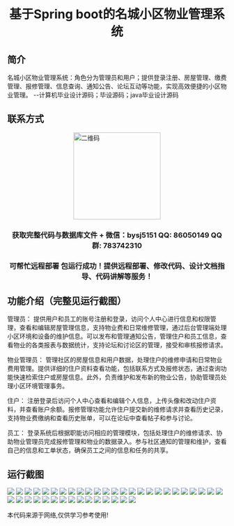 <p><h1 align="center">基于Spring boot的名城小区物业管理系统</h1></p>

## 简介
名城小区物业管理系统：角色分为管理员和用户；提供登录注册、房屋管理、缴费管理、报修管理、信息查询、通知公告、论坛互动等功能，实现高效便捷的小区物业管理。    --计算机毕业设计源码；毕设源码；java毕业设计源码


## 联系方式
<img src="https://bs-1329754181.cos.ap-shanghai.myqcloud.com/wx.jpg" alt="二维码" style="display: block; margin: 0 auto;" width="200px">
<p><h3 align="center">获取完整代码与数据库文件 + 微信：bysj5151 QQ: 86050149 QQ群: 783742310</h3></p>
<p><h3 align="center">可帮忙远程部署 包运行成功！提供远程部署、修改代码、设计文档指导、代码讲解等服务！</h3></p>

## 功能介绍（完整见运行截图）
管理员： 提供用户和员工的账号注册和登录，访问个人中心进行信息和权限管理，查看和编辑房屋管理信息，支持物业费和日常维修管理，通过后台管理端处理小区环境和设备的维护信息。可以发布和管理通知公告，管理住户和员工信息，查看物业的各类报表与数据统计，支持论坛和讨论区的管理，接受和审核报修请求。

物业管理员： 管理社区的房屋信息和用户数据，处理住户的维修申请和日常物业费用管理。提供详细的住户资料查看功能，包括联系方式及报修状态，通过查询功能快速检索住户或房屋信息。此外，负责维护和发布新的物业公告，协助管理员处理小区环境管理事务。

住户： 注册登录后访问个人中心查看和编辑个人信息，上传头像和改动住户资料，并查看账户余额。报修管理功能允许住户提交新的维修请求并查看历史记录，支持物业费缴纳和查看历史账单，可以在论坛中查看帖子和参与讨论。

员工： 登录系统后根据职能访问相应的管理模块，包括处理住户的维修请求、协助物业管理员完成报修管理和物业的数据录入。参与社区通知的管理和维护，查看自己的信息和工单状态，确保员工之间的信息和任务的共享。


## 运行截图
![](https://bs-1329754181.cos.ap-shanghai.myqcloud.com/spring/MingChengXiaoQuWuYeGuanLiXiTong/img/001.jpg)
![](https://bs-1329754181.cos.ap-shanghai.myqcloud.com/spring/MingChengXiaoQuWuYeGuanLiXiTong/img/002.jpg)
![](https://bs-1329754181.cos.ap-shanghai.myqcloud.com/spring/MingChengXiaoQuWuYeGuanLiXiTong/img/003.jpg)
![](https://bs-1329754181.cos.ap-shanghai.myqcloud.com/spring/MingChengXiaoQuWuYeGuanLiXiTong/img/004.jpg)
![](https://bs-1329754181.cos.ap-shanghai.myqcloud.com/spring/MingChengXiaoQuWuYeGuanLiXiTong/img/005.jpg)
![](https://bs-1329754181.cos.ap-shanghai.myqcloud.com/spring/MingChengXiaoQuWuYeGuanLiXiTong/img/006.jpg)
![](https://bs-1329754181.cos.ap-shanghai.myqcloud.com/spring/MingChengXiaoQuWuYeGuanLiXiTong/img/007.jpg)
![](https://bs-1329754181.cos.ap-shanghai.myqcloud.com/spring/MingChengXiaoQuWuYeGuanLiXiTong/img/008.jpg)
![](https://bs-1329754181.cos.ap-shanghai.myqcloud.com/spring/MingChengXiaoQuWuYeGuanLiXiTong/img/009.jpg)
![](https://bs-1329754181.cos.ap-shanghai.myqcloud.com/spring/MingChengXiaoQuWuYeGuanLiXiTong/img/010.jpg)
![](https://bs-1329754181.cos.ap-shanghai.myqcloud.com/spring/MingChengXiaoQuWuYeGuanLiXiTong/img/011.jpg)
![](https://bs-1329754181.cos.ap-shanghai.myqcloud.com/spring/MingChengXiaoQuWuYeGuanLiXiTong/img/012.jpg)
![](https://bs-1329754181.cos.ap-shanghai.myqcloud.com/spring/MingChengXiaoQuWuYeGuanLiXiTong/img/013.jpg)
![](https://bs-1329754181.cos.ap-shanghai.myqcloud.com/spring/MingChengXiaoQuWuYeGuanLiXiTong/img/014.jpg)
![](https://bs-1329754181.cos.ap-shanghai.myqcloud.com/spring/MingChengXiaoQuWuYeGuanLiXiTong/img/015.jpg)
![](https://bs-1329754181.cos.ap-shanghai.myqcloud.com/spring/MingChengXiaoQuWuYeGuanLiXiTong/img/016.jpg)
![](https://bs-1329754181.cos.ap-shanghai.myqcloud.com/spring/MingChengXiaoQuWuYeGuanLiXiTong/img/017.jpg)
![](https://bs-1329754181.cos.ap-shanghai.myqcloud.com/spring/MingChengXiaoQuWuYeGuanLiXiTong/img/018.jpg)
![](https://bs-1329754181.cos.ap-shanghai.myqcloud.com/spring/MingChengXiaoQuWuYeGuanLiXiTong/img/019.jpg)
![](https://bs-1329754181.cos.ap-shanghai.myqcloud.com/spring/MingChengXiaoQuWuYeGuanLiXiTong/img/020.jpg)
![](https://bs-1329754181.cos.ap-shanghai.myqcloud.com/spring/MingChengXiaoQuWuYeGuanLiXiTong/img/021.jpg)
![](https://bs-1329754181.cos.ap-shanghai.myqcloud.com/spring/MingChengXiaoQuWuYeGuanLiXiTong/img/022.jpg)
![](https://bs-1329754181.cos.ap-shanghai.myqcloud.com/spring/MingChengXiaoQuWuYeGuanLiXiTong/img/023.jpg)
![](https://bs-1329754181.cos.ap-shanghai.myqcloud.com/spring/MingChengXiaoQuWuYeGuanLiXiTong/img/024.jpg)
![](https://bs-1329754181.cos.ap-shanghai.myqcloud.com/spring/MingChengXiaoQuWuYeGuanLiXiTong/img/025.jpg)
![](https://bs-1329754181.cos.ap-shanghai.myqcloud.com/spring/MingChengXiaoQuWuYeGuanLiXiTong/img/026.jpg)
![](https://bs-1329754181.cos.ap-shanghai.myqcloud.com/spring/MingChengXiaoQuWuYeGuanLiXiTong/img/027.jpg)
![](https://bs-1329754181.cos.ap-shanghai.myqcloud.com/spring/MingChengXiaoQuWuYeGuanLiXiTong/img/028.jpg)
![](https://bs-1329754181.cos.ap-shanghai.myqcloud.com/spring/MingChengXiaoQuWuYeGuanLiXiTong/img/029.jpg)
![](https://bs-1329754181.cos.ap-shanghai.myqcloud.com/spring/MingChengXiaoQuWuYeGuanLiXiTong/img/030.jpg)
![](https://bs-1329754181.cos.ap-shanghai.myqcloud.com/spring/MingChengXiaoQuWuYeGuanLiXiTong/img/031.jpg)
![](https://bs-1329754181.cos.ap-shanghai.myqcloud.com/spring/MingChengXiaoQuWuYeGuanLiXiTong/img/032.jpg)
![](https://bs-1329754181.cos.ap-shanghai.myqcloud.com/spring/MingChengXiaoQuWuYeGuanLiXiTong/img/033.jpg)
![](https://bs-1329754181.cos.ap-shanghai.myqcloud.com/spring/MingChengXiaoQuWuYeGuanLiXiTong/img/034.jpg)
![](https://bs-1329754181.cos.ap-shanghai.myqcloud.com/spring/MingChengXiaoQuWuYeGuanLiXiTong/img/035.jpg)
![](https://bs-1329754181.cos.ap-shanghai.myqcloud.com/spring/MingChengXiaoQuWuYeGuanLiXiTong/img/036.jpg)
![](https://bs-1329754181.cos.ap-shanghai.myqcloud.com/spring/MingChengXiaoQuWuYeGuanLiXiTong/img/037.jpg)
![](https://bs-1329754181.cos.ap-shanghai.myqcloud.com/spring/MingChengXiaoQuWuYeGuanLiXiTong/img/038.jpg)
![](https://bs-1329754181.cos.ap-shanghai.myqcloud.com/spring/MingChengXiaoQuWuYeGuanLiXiTong/img/039.jpg)
![](https://bs-1329754181.cos.ap-shanghai.myqcloud.com/spring/MingChengXiaoQuWuYeGuanLiXiTong/img/040.jpg)

<p>本代码来源于网络,仅供学习参考使用!</p>
